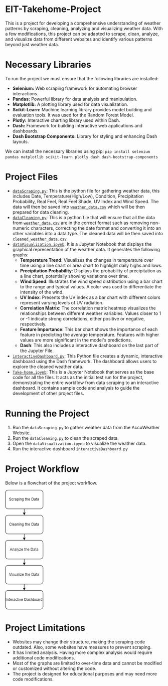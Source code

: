# EIT-Takehome-Project
This is a project for developing a comprehensive understanding of weather patterns by scraping, cleaning, analyzing and visualizing weather data. With a few modifications, this project can be adapted to scrape, clean, analyze, and visualize data from different websites and identify various patterns beyond just weather data.

# Necessary Libraries
To run the project we must ensure that the following libraries are installed:
- **Selenium:** Web scraping framework for automating browser interactions.
- **Pandas:** Powerful library for data analysis and manipulation.
- **Matplotlib:** A plotting library used for data visualization. 
- **Scikit-Learn:** Machine learning library provides model building and evaluation tools. It was used for the Random Forest Model.
- **Plotly:** Interactive charting library used within Dash.
- **Dash:** Framework for building interactive web applications and dashboards.
- **Dash Bootstrap Components:** Library for styling and enhancing Dash layouts.

We can install the necessary libraries using pip:
`pip install selenium pandas matplotlib scikit-learn plotly dash dash-bootstrap-components`

# Project Files
- [`dataScraping.py`](dataScraping.py): This is the python file for gathering weather data, this includes Date, Temperature(High/Low), Condition, Precipitation Probability, Real Feel, Real Feel Shade, UV Index and Wind Speed. The data will then be saved into [`weather_data.csv`](weather_data.csv) which will be then prepared for data cleaning.
- [`dataCleaning.py`](dataCleaning.py): This is a python file that will ensure that all the data from [`weather_data.csv`](weather_data.csv) are in the correct format such as removing non-numeric characters, correcting the date format and converting it into an other variables into a data type. The cleaned data will be then saved into [`cleaned_weather_data.csv`](cleaned_weather_data.csv)
- [`dataVisualization.ipynb`](dataVisualization.ipynb): It is a Jupyter Notebook that displays the graphical representation of the weather data. It generates the following graphs:
  - **Temperature Trend**: Visualizes the changes in temperature over time using a line chart or area chart to highlight daily highs and lows.
  - **Precipitation Probability**: Displays the probability of precipitation as a line chart, potentially showing variations over time.
  - **Wind Speed**: Illustrates the wind speed distribution using a bar chart to the range and typical values. A color was used to differentiate the intensity of the wind. 
  - **UV Index**: Presents the UV index as a bar chart with different colors represent varying levels of UV radiation.
  - **Correlation Matrix**: The correlation matrix heatmap visualizes the relationships between different weather variables. Values closer to 1 or -1 indicate strong correlations, either positive or negative, respectively.
  - **Feature Importance**: This bar chart shows the importance of each feature in predicting the average temperature. Features with higher values are more significant in the model's predictions.
  - **Dash**: This also includes a interactive dashboard on the last part of the Jupyter File.
- [`interactiveDashboard.py`](interactiveDashboard.py): This Python file creates a dynamic, interactive dashboard using the Dash framework. The dashboard allows users to explore the cleaned weather data.
- [`Take-home.ipynb`](Take-home.ipynb): This is a Jupyter Notebook that serves as the base code for all the files. It acts as the initial test run for the project, demonstrating the entire workflow from data scraping to an interactive dashboard. It contains sample code and analysis to guide the development of other project files.

# Running the Project
1. Run the `dataScraping.py` to gather weather data from the AccuWeather Website.
2. Run the `dataCleaning.py` to clean the scraped data.
3. Open the `dataVisualization.ipynb` to visualize the weather data.
4. Run the interactive dashboard `interactiveDashboard.py`

# Project Workflow
Below is a flowchart of the project workflow.

![`Project Workflow`](project_workflow.png)

# Project Limitations
- Websites may change their structure, making the scraping code outdated. Also, some websites have measures to prevent scraping.
- It has limited analysis. Having more complex analysis would require additional code modifications.
- Most of the graphs are limited to over-time data and cannot be modified or customized without altering the code.
- The project is designed for educational purposes and may need more code modifications. 

